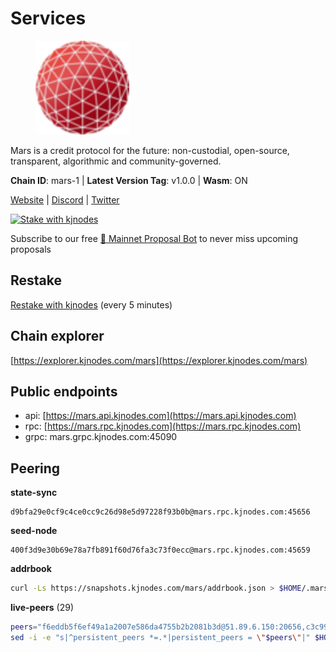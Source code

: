 # Services

<figure><img src="https://raw.githubusercontent.com/kj89/cosmos-images/main/logos/mars.png" width="150" alt=""><figcaption></figcaption></figure>

Mars is a credit protocol for the future: non-custodial,  open-source, transparent, algorithmic and community-governed.

**Chain ID**: mars-1 | **Latest Version Tag**: v1.0.0 | **Wasm**: ON

[Website](https://marsprotocol.io) | [Discord](https://discord.gg/marsprotocol) | [Twitter](https://twitter.com/mars_protocol)

[![Stake with kjnodes](https://i.ibb.co/cr44Q8j/button-stake-with-kjnodes.png)](https://restake.app/mars/marsvaloper1p9t4gr40rnpdwqacxgcqp7ffrfw908nu020g4n)

Subscribe to our free [🤖 Mainnet Proposal Bot](https://t.me/kjnodes_proposal_bot) to never miss upcoming proposals

## Restake

[Restake with kjnodes](https://restake.app/mars/marsvaloper1p9t4gr40rnpdwqacxgcqp7ffrfw908nu020g4n) (every 5 minutes)
## Chain explorer
[https://explorer.kjnodes.com/mars](https://explorer.kjnodes.com/mars)

## Public endpoints

* api: [https://mars.api.kjnodes.com](https://mars.api.kjnodes.com)
* rpc: [https://mars.rpc.kjnodes.com](https://mars.rpc.kjnodes.com)
* grpc: mars.grpc.kjnodes.com:45090

## Peering

**state-sync**

```text
d9bfa29e0cf9c4ce0cc9c26d98e5d97228f93b0b@mars.rpc.kjnodes.com:45656
```

**seed-node**

```text
400f3d9e30b69e78a7fb891f60d76fa3c73f0ecc@mars.rpc.kjnodes.com:45659
```

**addrbook**
```bash
curl -Ls https://snapshots.kjnodes.com/mars/addrbook.json > $HOME/.mars/config/addrbook.json
```

**live-peers** (29)
```bash
peers="f6eddb5f6ef49a1a2007e586da4755b2b2081b3d@51.89.6.150:20656,c3c99a66c4c1d00e9ea32864b6a506fb20ab6525@46.4.11.118:26656,be7d56127ef887d095b2f55f09be5fee1969d922@146.59.52.48:18095,73be725377cc966d8da48f751085de4d1581b391@185.242.112.32:27651,d9bfa29e0cf9c4ce0cc9c26d98e5d97228f93b0b@65.109.88.38:45656,7583038c5f21ef6ddb60692469cfd80c97dd585d@88.218.224.126:26656,84f821d36d45cc0cdaa4ff05297e888bb0d9de8f@85.237.193.111:26656,d0dbb50a474888b8bed04bf8a23ac6b8bae443ee@5.79.79.80:18095,c3763808d3ed05c475b8a31cdd97fc522c088f4f@162.55.245.149:12020,c0e6bf4193accabc14171ce163e704dcec5ea5df@51.91.215.170:36095,c46be592341987eae20ac681cb08d2abcc02ab9a@137.74.4.20:2000,59bb909c57664fafe88bf1b6924769c15a769ba4@65.108.125.236:3000,ca5a76c51bbbc57f839e6ed08953d3926eaa6e5b@34.159.232.61:26656,52f792239ee6098457ecf1ff7402cd0b2529cea1@178.62.12.19:26656,8bdf870e0eece71e1a09a80f5995d6d5e830c763@65.109.106.169:26656,d2a2c21754be65ad4a4f1de1f6163f681a6e8af8@192.99.44.79:18556,b88814bddfccd85289d7201bfd6fc6c4b3342ab2@178.162.165.193:36095,76969af1bccdd4dcc511741b171c3d4ccb837ba6@146.59.85.223:18556,e61f11c5b03400d3a99c066f951ed0888a2b64af@65.108.238.103:18556,a7d96dc929824613315dcc1c90fee119f28cc51f@169.155.168.235:26656,10778ee2afc2d6a6451c4399f0a4fed978723a4c@78.46.109.138:23656,7bcc2e490b6aa2536d68de0881cba2ee7134840c@139.59.8.48:26130,62246c0c33a1a5a9f0fb4b40ab45db39cab5c44f@165.22.199.234:26130,7adfc08de375d73f45e27c8acc480de0617071c9@15.235.53.92:15656,969af6a39a0f7e8a17b92d90888360ad92248626@65.108.132.107:2000,c06b9689397667fa060d8c3458dd391962d89be2@116.202.36.240:18556,471518432477e31ea348af246c0b54095d41352c@169.155.47.57:26656,c21bdeb3e1726428e7ec3a586b77242677f8fae5@38.146.3.135:18556,530b1964bc17bca6457311f1c2d5a2f3d25b297a@51.81.155.97:18556"
sed -i -e "s|^persistent_peers *=.*|persistent_peers = \"$peers\"|" $HOME/.mars/config/config.toml
```
